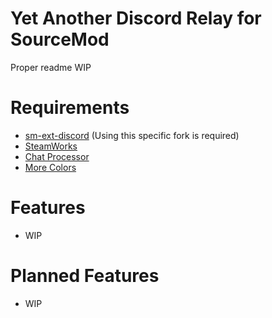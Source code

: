 # Yet Another Discord Relay for SourceMod

Proper readme WIP

# Requirements

- [sm-ext-discord](https://github.com/Enovale/sm-ext-discord) (Using this specific fork is required)
- [SteamWorks](https://forums.alliedmods.net/showthread.php?t=229556)
- [Chat Processor](https://github.com/KeithGDR/chat-processor)
- [More Colors](https://forums.alliedmods.net/showthread.php?t=185016)

# Features

- WIP

# Planned Features

- WIP
